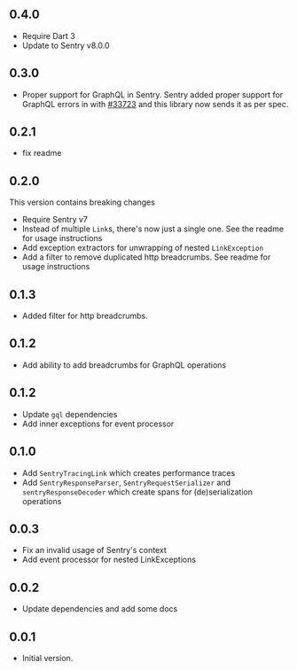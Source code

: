 ## 0.4.0

- Require Dart 3
- Update to Sentry v8.0.0

## 0.3.0

- Proper support for GraphQL in Sentry. Sentry added proper support for GraphQL errors in with [#33723](https://github.com/getsentry/sentry/issues/33723) and this library now sends it as per spec.

## 0.2.1

- fix readme

## 0.2.0

This version contains breaking changes

- Require Sentry v7
- Instead of multiple `Link`s, there's now just a single one. See the readme for usage instructions
- Add exception extractors for unwrapping of nested `LinkException`
- Add a filter to remove duplicated http breadcrumbs. See readme for usage instructions

## 0.1.3

- Added filter for http breadcrumbs.

## 0.1.2

- Add ability to add breadcrumbs for GraphQL operations

## 0.1.2

- Update `gql` dependencies
- Add inner exceptions for event processor

## 0.1.0

- Add `SentryTracingLink` which creates performance traces 
- Add `SentryResponseParser`, `SentryRequestSerializer` and `sentryResponseDecoder` which create spans for (de)serialization operations

## 0.0.3

- Fix an invalid usage of Sentry's context
- Add event processor for nested LinkExceptions

## 0.0.2

- Update dependencies and add some docs

## 0.0.1

- Initial version.
